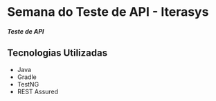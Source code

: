 # Semana do Teste de API - Iterasys
##### Teste de API

## Tecnologias Utilizadas

- Java<br>
- Gradle<br>
- TestNG<br>
- REST Assured<br>
